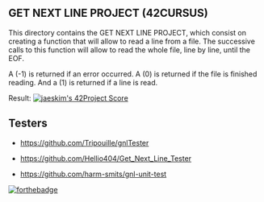 ## GET NEXT LINE PROJECT (42CURSUS)

This directory contains the GET NEXT LINE PROJECT, which consist on creating a function that will allow to read a line from a file. The successive calls to this function will allow to read the whole file, line by line, until the EOF.

A (-1) is returned if an error occurred. A (0) is returned if the file is finished reading. And a (1) is returned if a line is read.

Result: [![jaeskim's 42Project Score](https://badge42.herokuapp.com/api/project/rufernan/get_next_line)](https://github.com/JaeSeoKim/badge42)

## Testers

- https://github.com/Tripouille/gnlTester

- https://github.com/Hellio404/Get_Next_Line_Tester

- https://github.com/harm-smits/gnl-unit-test

[![forthebadge](https://forthebadge.com/images/badges/made-with-c.svg)](https://forthebadge.com)
